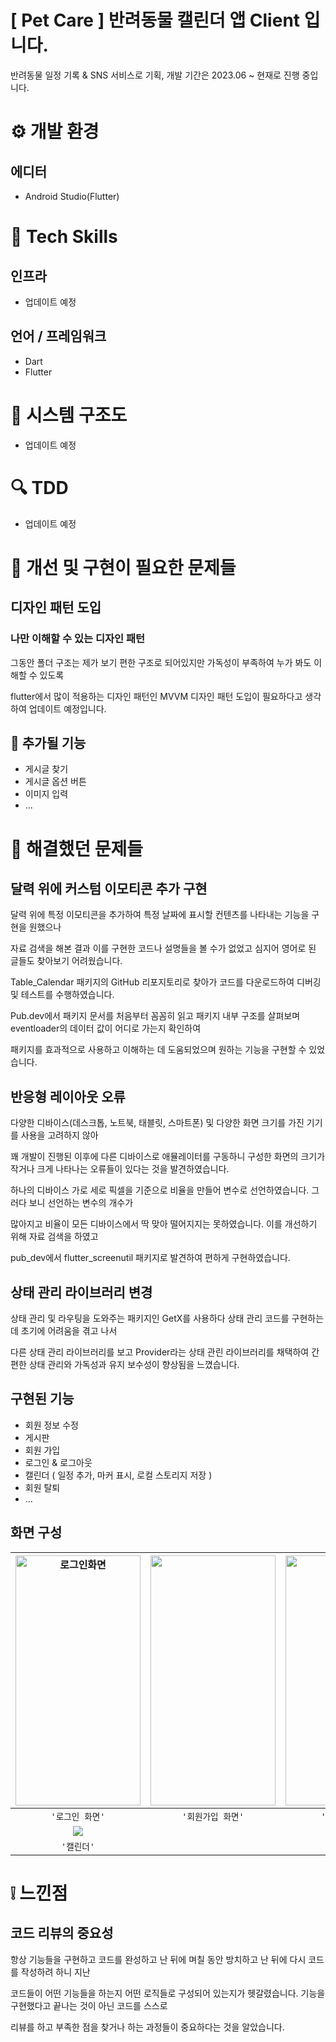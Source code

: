 # [ Pet Care ] 반려동물 캘린더 앱 Client 입니다.

반려동물 일정 기록 & SNS 서비스로 기획, 개발 기간은 2023.06 ~ 현재로 진행 중입니다.

# ⚙️ 개발 환경

## 에디터

- Android Studio(Flutter)

# 🔨 Tech Skills

## 인프라

- 업데이트 예정

## 언어 / 프레임워크

- Dart
- Flutter

# 🧱 시스템 구조도

- 업데이트 예정

# 🔍 TDD

- 업데이트 예정

# 🚫 개선 및 구현이 필요한 문제들

## 디자인 패턴 도입

### 나만 이해할 수 있는 디자인 패턴

그동안 폴더 구조는 제가 보기 편한 구조로 되어있지만 가독성이 부족하여 누가 봐도 이해할 수 있도록 

flutter에서 많이 적용하는 디자인 패턴인 MVVM 디자인 패턴 도입이 필요하다고 생각하여 업데이트 예정입니다.

## 📝 추가될 기능
- 게시글 찾기
- 게시글 옵션 버튼
- 이미지 입력
- ...

# 📌 해결했던 문제들

## 달력 위에 커스텀 이모티콘 추가 구현

달력 위에 특정 이모티콘을 추가하여 특정 날짜에 표시할 컨텐츠를 나타내는 기능을 구현을 원했으나 

자료 검색을 해본 결과 이를 구현한 코드나 설명들을 볼 수가 없었고 심지어 영어로 된 글들도 찾아보기 어려웠습니다.

Table_Calendar 패키지의 GitHub 리포지토리로 찾아가 코드를 다운로드하여 디버깅 및 테스트를 수행하였습니다.

Pub.dev에서 패키지 문서를 처음부터 꼼꼼히 읽고 패키지 내부 구조를 살펴보며 eventloader의 데이터 값이 어디로 가는지 확인하여 

패키지를 효과적으로 사용하고 이해하는 데 도움되었으며 원하는 기능을 구현할 수 있었습니다.

## 반응형 레이아웃 오류

다양한 디바이스(데스크톱, 노트북, 태블릿, 스마트폰) 및 다양한 화면 크기를 가진 기기를 사용을 고려하지 않아 

꽤 개발이 진행된 이후에 다른 디바이스로 애뮬레이터를 구동하니 구성한 화면의 크기가 작거나 크게 나타나는 오류들이 있다는 것을 발견하였습니다.

하나의 디바이스 가로 세로 픽셀을 기준으로 비율을 만들어 변수로 선언하였습니다. 그러다 보니 선언하는 변수의 개수가 

많아지고 비율이 모든 디바이스에서 딱 맞아 떨어지지는 못하였습니다. 이를 개선하기 위해 자료 검색을 하였고

pub_dev에서 flutter_screenutil 패키지로 발견하여 편하게 구현하였습니다.

## 상태 관리 라이브러리 변경

상태 관리 및 라우팅을 도와주는 패키지인 GetX를 사용하다 상태 관리 코드를 구현하는데 초기에 어려움을 겪고 나서

다른 상태 관리 라이브러리를 보고 Provider라는 상태 관린 라이브러리를 채택하여 간편한 상태 관리와 가독성과 유지 보수성이 향상됨을 느꼈습니다.

## 구현된 기능
- 회원 정보 수정
- 게시판
- 회원 가입
- 로그인 & 로그아웃
- 캘린더 ( 일정 추가, 마커 표시, 로컬 스토리지 저장 )
- 회원 탈퇴
- ...

## 화면 구성

| <img width="200" height="400" alt="로그인화면" src="https://user-images.githubusercontent.com/109027302/225267403-6b8939de-8ce6-4f56-b467-925410c3f08c.png"> | <img src="https://user-images.githubusercontent.com/109027302/225267960-f2c7cee8-b0e0-4eda-9d23-2fc7ba313886.png" width="200" height="400"/> | <img src="https://user-images.githubusercontent.com/109027302/225270129-e85da0b3-d301-46ed-9e24-f95f62175c68.png" width="200" height="400"/> | <img src="https://user-images.githubusercontent.com/109027302/225270531-3db86dee-c1b8-44a9-8d4c-a6e1d4a57ffe.png" width="200" height="400"/> |
|:--------------------------------------------------------------------------------------------------------------------------------------------------------------:|:---------------------------------------------------------------------------------------------:|:---------------------------------------------------------------------------------------------:|:---------------------------------------------------------------------------------------------:|
|                                                                           `'로그인 화면'`                                                                           |                                          `'회원가입 화면'`                                          |                                          `'게시판 화면'`                                           |                                          `'프로필 화면'`                                           |
|          ![](https://velog.velcdn.com/images/tiraminsu0715/post/71f99f4d-ca8e-431f-b8b0-db976dd973ad/image.gif)          |
|                                                                            `'캘린더'`                                                                             |


# ❕ 느낀점

## 코드 리뷰의 중요성

항상 기능들을 구현하고 코드를 완성하고 난 뒤에 며칠 동안 방치하고 난 뒤에 다시 코드를 작성하려 하니 지난

코드들이 어떤 기능들을 하는지 어떤 로직들로 구성되어 있는지가 헷갈렸습니다. 기능을 구현했다고 끝나는 것이 아닌 코드를 스스로

리뷰를 하고 부족한 점을 찾거나 하는 과정들이 중요하다는 것을 알았습니다.

